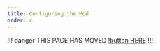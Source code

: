 ```yaml
---
title: Configuring the Mod
order: c
---
```

!!! danger
THIS PAGE HAS MOVED [!button HERE](https://srpc-legacy.fdd-docs.com/client-config/)
!!!
